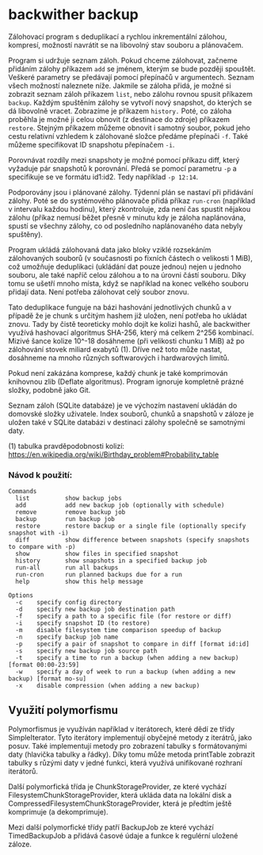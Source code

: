 # backwither backup
Zálohovací program s deduplikací a rychlou inkrementální zálohou, kompresí,
možností navrátit se na libovolný stav souboru a plánovačem.

Program si udržuje seznam záloh. Pokud chceme zálohovat, začneme přidáním zálohy příkazem `add`
se jménem, kterým se bude později spouštět. Veškeré parametry se předávají pomocí přepínačů v argumentech.
Seznam všech možností naleznete níže. Jakmile se záloha přidá,
je možné si zobrazit seznam záloh příkazem `list`, nebo zálohu rovnou spusit 
příkazem `backup`. Každým spuštěním zálohy se vytvoří nový snapshot, do kterých se dá libovolně vracet.
Zobrazíme je příkazem `history.` Poté, co záloha proběhla je možné ji celou obnovit (z destinace do zdroje)
příkazem `restore`. Stejným příkazem můžeme obnovit i samotný soubor, pokud jeho cestu relativní vzhledem
k zálohované složce předáme přepínači `-f`. Také můžeme specifikovat ID snapshotu přepínačem `-i`.

Porovnávat rozdíly mezi snapshoty je možné pomocí příkazu diff, který vyžaduje pár snapshotů k porovnání.
Předá se pomocí parametru `-p` a specifikuje se ve formátu id1:id2. Tedy například `-p 12:14`.

Podporovány jsou i plánované zálohy. Týdenní plán se nastaví při přidávání zálohy. Poté se do systémového
plánovače přidá příkaz `run-cron` (například v intervalu každou hodinu), který zkontroluje, zda není čas
spustit nějakou zálohu (příkaz nemusí běžet přesně v minutu kdy je záloha naplánována, spustí se všechny
zálohy, co od posledního naplánovaného data nebyly spuštěny).

Program ukládá zálohovaná data jako bloky vziklé rozsekáním zálohovaných souborů
(v současnosti po fixních částech o velikosti 1 MiB), což umožňuje deduplikaci (ukládání dat pouze jednou)
nejen u jednoho souboru, ale také napříč celou zálohou a to na úrovni částí souboru. Díky tomu se
ušetří mnoho místa, když se například na konec velkého souboru přidají data.
Není potřeba zálohovat celý soubor znovu.

Tato deduplikace funguje na bázi hashování jednotlivých chunků a v případě že je chunk s určitým hashem
již uložen, není potřeba ho ukládat znovu. Tady by čistě teoreticky mohlo dojít ke kolizi hashů, ale
backwither využívá hashovací algoritmus SHA-256, který má celkem 2^256 kombinací.
Mizivé šance kolize 10^-18 dosáhneme (při velikosti chunku 1 MiB)
až po zálohování stovek miliard exabytů (1). Dříve než toto může nastat,
dosáhneme na mnoho různých softwarových i hardwarových limitů.

Pokud není zakázána komprese, každý chunk je také komprimován knihovnou zlib (Deflate algoritmus).
Program ignoruje kompletně prázné složky, podobně jako Git.

Seznam záloh (SQLite databáze) je ve výchozím nastavení ukládán do domovské složky uživatele. 
Index souborů, chunků a snapshotů v záloze je uložen také v SQLite databázi v destinaci zálohy
společně se samotnými daty. 

(1) tabulka pravděpodobnosti kolizí: https://en.wikipedia.org/wiki/Birthday_problem#Probability_table

### Návod k použití:
```
Commands
  list          show backup jobs
  add           add new backup job (optionally with schedule)
  remove        remove backup job
  backup        run backup job
  restore       restore backup or a single file (optionally specify snapshot with -i)
  diff          show difference between snapshots (specify snapshots to compare with -p)
  show          show files in specified snapshot
  history       show snapshots in a specified backup job
  run-all       run all backups
  run-cron      run planned backups due for a run
  help          show this help message

Options
  -c    specify config directory
  -d    specify new backup job destination path
  -f    specify a path to a specific file (for restore or diff)
  -i    specify snapshot ID (to restore)
  -m    disable filesystem time comparison speedup of backup
  -n    specify backup job name
  -p    specify a pair of snapshot to compare in diff [format id:id]
  -s    specify new backup job source path
  -t    specify a time to run a backup (when adding a new backup) [format 00:00-23:59]
  -w    specify a day of week to run a backup (when adding a new backup) [format mo-su]
  -x    disable compression (when adding a new backup)
```


Využití polymorfismu 
--------------------

Polymorfismus je využíván například v iterátorech, které dědí ze třídy SimpleIterator.
Tyto iterátory implementují obyčejné metody z iterátrů, jako posuv. Také implementují
metody pro zobrazení tabulky s formátovanými daty (hlavička tabulky a řádky).
Díky tomu může metoda printTable zobrazit tabulky s růzými daty v jedné funkci,
která využívá unifikované rozhraní iterátorů.   

Další polymorfická třída je ChunkStorageProvider, ze které vychází 
FilesystemChunkStorageProvider, která ukláda data na lokální disk
a CompressedFilesystemChunkStorageProvider, která je předtím ještě komprimuje (a dekomprimuje).

Mezi další polymorfické třídy patří BackupJob ze které vychází 
TimedBackupJob a přidává časové údaje a funkce k regulérní uložené záloze.
